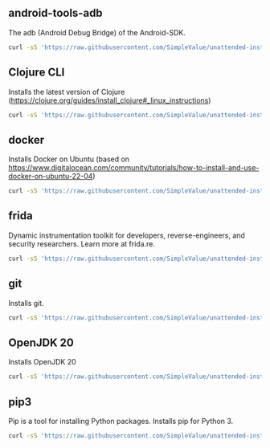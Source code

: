 ## android-tools-adb

The adb (Android Debug Bridge) of the Android-SDK.

```bash
curl -sS 'https://raw.githubusercontent.com/SimpleValue/unattended-install/dc17eb5b2c3b4ddd38747b2a268913de242bfd6f/android-tools-adb/install' | bash
```

## Clojure CLI

Installs the latest version of
Clojure (https://clojure.org/guides/install_clojure#_linux_instructions)

```bash
curl -sS 'https://raw.githubusercontent.com/SimpleValue/unattended-install/2555ec6605a704704737d2d22be77d84c1f5f4ad/clojure/install' | bash
```

## docker

Installs Docker on Ubuntu (based on https://www.digitalocean.com/community/tutorials/how-to-install-and-use-docker-on-ubuntu-22-04)

```bash
curl -sS 'https://raw.githubusercontent.com/SimpleValue/unattended-install/2ec5ea2ea720de78802468482be9cec1a43df2bd/docker/install' | bash
```

## frida

Dynamic instrumentation toolkit for developers, reverse-engineers, and security researchers. Learn more at frida.re.

```bash
curl -sS 'https://raw.githubusercontent.com/SimpleValue/unattended-install/dafe5af58096a5f051b8b0e44daaa2c236bae352/frida/install' | bash
```

## git

Installs git.

```bash
curl -sS 'https://raw.githubusercontent.com/SimpleValue/unattended-install/8f0c6cd47e375be3aa4d461fa587469fececea3f/git/install' | bash
```

## OpenJDK 20

Installs OpenJDK 20

```bash
curl -sS 'https://raw.githubusercontent.com/SimpleValue/unattended-install/46b211275ce6ea4080a921e01005960e122675de/openjdk-20/install' | bash
```

## pip3

Pip is a tool for installing Python packages. Installs pip for Python 3.

```bash
curl -sS 'https://raw.githubusercontent.com/SimpleValue/unattended-install/dc17eb5b2c3b4ddd38747b2a268913de242bfd6f/pip3/install' | bash
```
